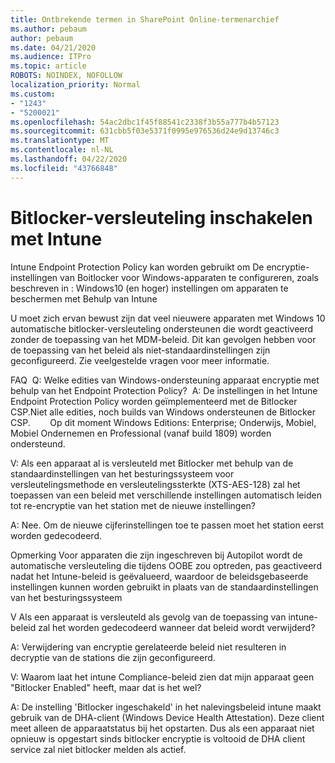 ```yaml
---
title: Ontbrekende termen in SharePoint Online-termenarchief
ms.author: pebaum
author: pebaum
ms.date: 04/21/2020
ms.audience: ITPro
ms.topic: article
ROBOTS: NOINDEX, NOFOLLOW
localization_priority: Normal
ms.custom:
- "1243"
- "5200021"
ms.openlocfilehash: 54ac2dbc1f45f88541c2338f3b55a777b4b57123
ms.sourcegitcommit: 631cbb5f03e5371f0995e976536d24e9d13746c3
ms.translationtype: MT
ms.contentlocale: nl-NL
ms.lasthandoff: 04/22/2020
ms.locfileid: "43766848"
---
```

# <a name="enabling-bitlocker-encryption-with-intune"></a>Bitlocker-versleuteling inschakelen met Intune

Intune Endpoint Protection Policy kan worden gebruikt om De encryptie-instellingen van Boitlocker voor Windows-apparaten te configureren, zoals beschreven in : Windows10 (en hoger) instellingen om apparaten te beschermen met Behulp van Intune

U moet zich ervan bewust zijn dat veel nieuwere apparaten met Windows 10 automatische bitlocker-versleuteling ondersteunen die wordt geactiveerd zonder de toepassing van het MDM-beleid. Dit kan gevolgen hebben voor de toepassing van het beleid als niet-standaardinstellingen zijn geconfigureerd. Zie veelgestelde vragen voor meer informatie.


FAQ  Q: Welke edities van Windows-ondersteuning apparaat encryptie met behulp van het Endpoint Protection Policy?
 A: De instellingen in het Intune Endpoint Protection Policy worden geïmplementeerd met de Bitlocker CSP.Niet alle edities, noch builds van Windows ondersteunen de Bitlocker CSP. 
      Op dit moment Windows Editions: Enterprise; Onderwijs, Mobiel, Mobiel Ondernemen en Professional (vanaf build 1809) worden ondersteund.




V: Als een apparaat al is versleuteld met Bitlocker met behulp van de standaardinstellingen van het besturingssysteem voor versleutelingsmethode en versleutelingssterkte (XTS-AES-128) zal het toepassen van een beleid met verschillende instellingen automatisch leiden tot re-encryptie van het station met de nieuwe instellingen?

A: Nee. Om de nieuwe cijferinstellingen toe te passen moet het station eerst worden gedecodeerd.

Opmerking Voor apparaten die zijn ingeschreven bij Autopilot wordt de automatische versleuteling die tijdens OOBE zou optreden, pas geactiveerd nadat het Intune-beleid is geëvalueerd, waardoor de beleidsgebaseerde instellingen kunnen worden gebruikt in plaats van de standaardinstellingen van het besturingssysteem




V Als een apparaat is versleuteld als gevolg van de toepassing van intune-beleid zal het worden gedecodeerd wanneer dat beleid wordt verwijderd?

A: Verwijdering van encryptie gerelateerde beleid niet resulteren in decryptie van de stations die zijn geconfigureerd.




V: Waarom laat het intune Compliance-beleid zien dat mijn apparaat geen "Bitlocker Enabled" heeft, maar dat is het wel?

A: De instelling 'Bitlocker ingeschakeld' in het nalevingsbeleid intune maakt gebruik van de DHA-client (Windows Device Health Attestation). Deze client meet alleen de apparaatstatus bij het opstarten. Dus als een apparaat niet opnieuw is opgestart sinds bitlocker encryptie is voltooid de DHA client service zal niet bitlocker melden als actief.